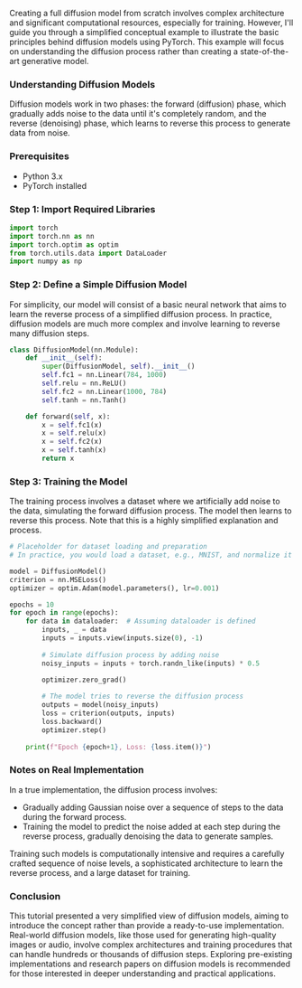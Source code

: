 Creating a full diffusion model from scratch involves complex architecture and significant computational resources, especially for training. However, I'll guide you through a simplified conceptual example to illustrate the basic principles behind diffusion models using PyTorch. This example will focus on understanding the diffusion process rather than creating a state-of-the-art generative model.

### Understanding Diffusion Models

Diffusion models work in two phases: the forward (diffusion) phase, which gradually adds noise to the data until it's completely random, and the reverse (denoising) phase, which learns to reverse this process to generate data from noise.

### Prerequisites

- Python 3.x
- PyTorch installed

### Step 1: Import Required Libraries

```python
import torch
import torch.nn as nn
import torch.optim as optim
from torch.utils.data import DataLoader
import numpy as np
```

### Step 2: Define a Simple Diffusion Model

For simplicity, our model will consist of a basic neural network that aims to learn the reverse process of a simplified diffusion process. In practice, diffusion models are much more complex and involve learning to reverse many diffusion steps.

```python
class DiffusionModel(nn.Module):
    def __init__(self):
        super(DiffusionModel, self).__init__()
        self.fc1 = nn.Linear(784, 1000)
        self.relu = nn.ReLU()
        self.fc2 = nn.Linear(1000, 784)
        self.tanh = nn.Tanh()

    def forward(self, x):
        x = self.fc1(x)
        x = self.relu(x)
        x = self.fc2(x)
        x = self.tanh(x)
        return x
```

### Step 3: Training the Model

The training process involves a dataset where we artificially add noise to the data, simulating the forward diffusion process. The model then learns to reverse this process. Note that this is a highly simplified explanation and process.

```python
# Placeholder for dataset loading and preparation
# In practice, you would load a dataset, e.g., MNIST, and normalize it

model = DiffusionModel()
criterion = nn.MSELoss()
optimizer = optim.Adam(model.parameters(), lr=0.001)

epochs = 10
for epoch in range(epochs):
    for data in dataloader:  # Assuming dataloader is defined
        inputs, _ = data
        inputs = inputs.view(inputs.size(0), -1)
        
        # Simulate diffusion process by adding noise
        noisy_inputs = inputs + torch.randn_like(inputs) * 0.5

        optimizer.zero_grad()
        
        # The model tries to reverse the diffusion process
        outputs = model(noisy_inputs)
        loss = criterion(outputs, inputs)
        loss.backward()
        optimizer.step()
    
    print(f"Epoch {epoch+1}, Loss: {loss.item()}")
```

### Notes on Real Implementation

In a true implementation, the diffusion process involves:
- Gradually adding Gaussian noise over a sequence of steps to the data during the forward process.
- Training the model to predict the noise added at each step during the reverse process, gradually denoising the data to generate samples.

Training such models is computationally intensive and requires a carefully crafted sequence of noise levels, a sophisticated architecture to learn the reverse process, and a large dataset for training.

### Conclusion

This tutorial presented a very simplified view of diffusion models, aiming to introduce the concept rather than provide a ready-to-use implementation. Real-world diffusion models, like those used for generating high-quality images or audio, involve complex architectures and training procedures that can handle hundreds or thousands of diffusion steps. Exploring pre-existing implementations and research papers on diffusion models is recommended for those interested in deeper understanding and practical applications.